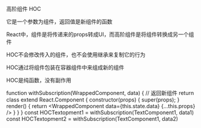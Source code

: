 高阶组件 HOC

它是一个参数为组件，返回值是新组件的函数

React中，组件是将传递来的props转成UI，而高阶组件是将组件转换成另一个组件

HOC不会修改传入的组件，也不会使用继承来复制它的行为

HOC通过将组件包装在容器组件中来组成新的组件

HOC是纯函数，没有副作用

function withSubscription(WrappedComponent, data) {
    // 返回新组件
    return class extend React.Component {
        constructor(props) {
            super(props);
        }
        render() {
            return <WrappedComponent data={this.state.data} {...this.props} />
        }
    }
}
const HOCTextopment1 = withSubscription(TextComponent1, data1)
const HOCTextopment2 = withSubscription(TextComponent1, data2)